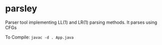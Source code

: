 # parsley

Parser tool implementing LL(1) and LR(1) parsing methods.
It parses using CFGs

To Compile: `javac -d . App.java`